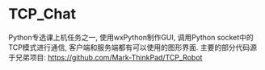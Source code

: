 # TCP_Chat
Python专选课上机任务之一, 使用wxPython制作GUI, 调用Python socket中的TCP模式进行通信, 客户端和服务端都有可以使用的图形界面. 主要的部分代码源于兄弟项目: https://github.com/Mark-ThinkPad/TCP_Robot
